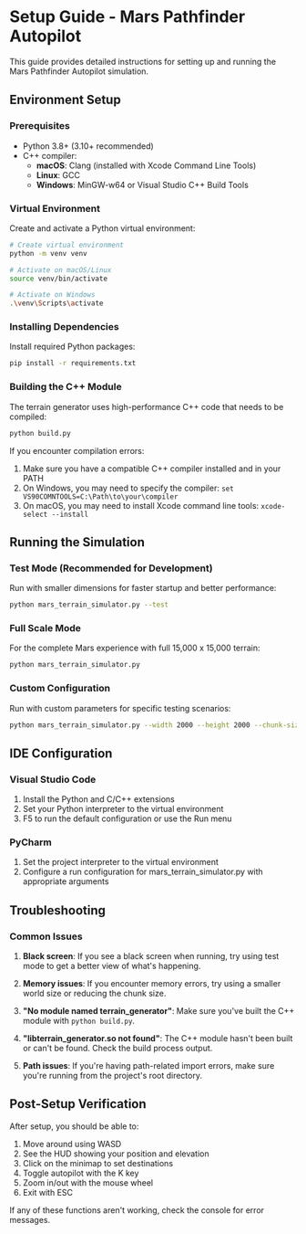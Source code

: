 # Setup Guide - Mars Pathfinder Autopilot

This guide provides detailed instructions for setting up and running the Mars Pathfinder Autopilot simulation.

## Environment Setup

### Prerequisites

- Python 3.8+ (3.10+ recommended)
- C++ compiler:
  - **macOS**: Clang (installed with Xcode Command Line Tools)
  - **Linux**: GCC
  - **Windows**: MinGW-w64 or Visual Studio C++ Build Tools

### Virtual Environment

Create and activate a Python virtual environment:

```bash
# Create virtual environment
python -m venv venv

# Activate on macOS/Linux
source venv/bin/activate

# Activate on Windows
.\venv\Scripts\activate
```

### Installing Dependencies

Install required Python packages:

```bash
pip install -r requirements.txt
```

### Building the C++ Module

The terrain generator uses high-performance C++ code that needs to be compiled:

```bash
python build.py
```

If you encounter compilation errors:

1. Make sure you have a compatible C++ compiler installed and in your PATH
2. On Windows, you may need to specify the compiler: `set VS90COMNTOOLS=C:\Path\to\your\compiler`
3. On macOS, you may need to install Xcode command line tools: `xcode-select --install`

## Running the Simulation

### Test Mode (Recommended for Development)

Run with smaller dimensions for faster startup and better performance:

```bash
python mars_terrain_simulator.py --test
```

### Full Scale Mode

For the complete Mars experience with full 15,000 x 15,000 terrain:

```bash
python mars_terrain_simulator.py
```

### Custom Configuration

Run with custom parameters for specific testing scenarios:

```bash
python mars_terrain_simulator.py --width 2000 --height 2000 --chunk-size 128 --obstacle-prob 0.03
```

## IDE Configuration

### Visual Studio Code

1. Install the Python and C/C++ extensions
2. Set your Python interpreter to the virtual environment
3. F5 to run the default configuration or use the Run menu

### PyCharm

1. Set the project interpreter to the virtual environment
2. Configure a run configuration for mars_terrain_simulator.py with appropriate arguments

## Troubleshooting

### Common Issues

1. **Black screen**: If you see a black screen when running, try using test mode to get a better view of what's happening.

2. **Memory issues**: If you encounter memory errors, try using a smaller world size or reducing the chunk size.

3. **"No module named terrain_generator"**: Make sure you've built the C++ module with `python build.py`.

4. **"libterrain_generator.so not found"**: The C++ module hasn't been built or can't be found. Check the build process output.

5. **Path issues**: If you're having path-related import errors, make sure you're running from the project's root directory.

## Post-Setup Verification

After setup, you should be able to:

1. Move around using WASD
2. See the HUD showing your position and elevation
3. Click on the minimap to set destinations
4. Toggle autopilot with the K key
5. Zoom in/out with the mouse wheel
6. Exit with ESC

If any of these functions aren't working, check the console for error messages. 
